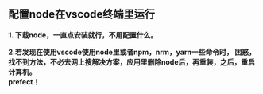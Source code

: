 ## 配置node在vscode终端里运行
**1. 下载node，一直点安装就行，不用配置什么。**
    
**2.若发现在使用vscode使用node里或者npm，nrm，yarn一些命令时， 困惑，找不到方法，不必去网上搜解决方案，应用里删除node后，再重装，之后，重启计算机。            
        prefect！**

